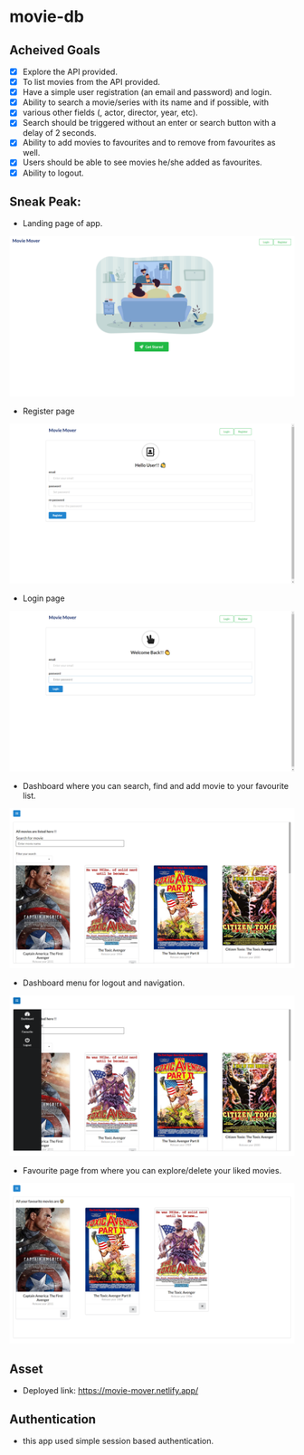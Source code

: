 # movie-db

## Acheived Goals
- [X] Explore the API provided.
- [X] To list movies from the API provided.
- [X] Have a simple user registration (an email and password) and login.
- [X] Ability to search a movie/series with its name and if possible, with
- [X] various other fields (, actor, director, year, etc).
- [X] Search should be triggered without an enter or search button with a
delay of 2 seconds.
- [X] Ability to add movies to favourites and to remove from favourites as
well.
- [X] Users should be able to see movies he/she added as favourites.
- [X] Ability to logout.

## Sneak Peak:

- Landing page of app.
<img src="images/landing.png" />

- Register page

<img src="images/register.png" />

- Login page

<img src="images/login.png" />

- Dashboard where you can search, find and add movie to your favourite list.


<img src="images/dashboard.png" />

- Dashboard menu for logout and navigation.

<img src="images/menu.png" />

- Favourite page from where you can explore/delete your liked movies.


<img src="images/fav.png" />

## Asset

- Deployed link: https://movie-mover.netlify.app/

## Authentication
- this app used simple session based authentication.

